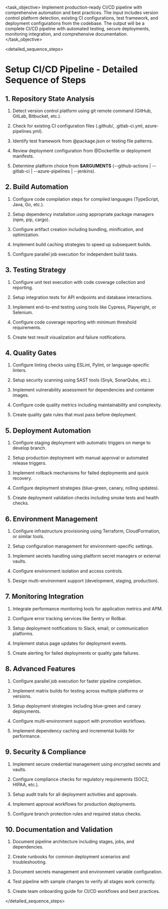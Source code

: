 <task name="Setup CI/CD Pipeline">

<task_objective>
Implement production-ready CI/CD pipeline with comprehensive automation and best practices. The input includes version control platform detection, existing CI configurations, test framework, and deployment configurations from the codebase. The output will be a complete CI/CD pipeline with automated testing, secure deployments, monitoring integration, and comprehensive documentation.
</task_objective>

<detailed_sequence_steps>
# Setup CI/CD Pipeline - Detailed Sequence of Steps

## 1. Repository State Analysis

1. Detect version control platform using git remote command (GitHub, GitLab, Bitbucket, etc.).

2. Check for existing CI configuration files (.github/, .gitlab-ci.yml, azure-pipelines.yml).

3. Identify test framework from @package.json or testing file patterns.

4. Review deployment configuration from @Dockerfile or deployment manifests.

5. Determine platform choice from **$ARGUMENTS** (--github-actions | --gitlab-ci | --azure-pipelines | --jenkins).

## 2. Build Automation

1. Configure code compilation steps for compiled languages (TypeScript, Java, Go, etc.).

2. Setup dependency installation using appropriate package managers (npm, pip, cargo).

3. Configure artifact creation including bundling, minification, and optimization.

4. Implement build caching strategies to speed up subsequent builds.

5. Configure parallel job execution for independent build tasks.

## 3. Testing Strategy

1. Configure unit test execution with code coverage collection and reporting.

2. Setup integration tests for API endpoints and database interactions.

3. Implement end-to-end testing using tools like Cypress, Playwright, or Selenium.

4. Configure code coverage reporting with minimum threshold requirements.

5. Create test result visualization and failure notifications.

## 4. Quality Gates

1. Configure linting checks using ESLint, Pylint, or language-specific linters.

2. Setup security scanning using SAST tools (Snyk, SonarQube, etc.).

3. Implement vulnerability assessment for dependencies and container images.

4. Configure code quality metrics including maintainability and complexity.

5. Create quality gate rules that must pass before deployment.

## 5. Deployment Automation

1. Configure staging deployment with automatic triggers on merge to develop branch.

2. Setup production deployment with manual approval or automated release triggers.

3. Implement rollback mechanisms for failed deployments and quick recovery.

4. Configure deployment strategies (blue-green, canary, rolling updates).

5. Create deployment validation checks including smoke tests and health checks.

## 6. Environment Management

1. Configure infrastructure provisioning using Terraform, CloudFormation, or similar tools.

2. Setup configuration management for environment-specific settings.

3. Implement secrets handling using platform secret managers or external vaults.

4. Configure environment isolation and access controls.

5. Design multi-environment support (development, staging, production).

## 7. Monitoring Integration

1. Integrate performance monitoring tools for application metrics and APM.

2. Configure error tracking services like Sentry or Rollbar.

3. Setup deployment notifications to Slack, email, or communication platforms.

4. Implement status page updates for deployment events.

5. Create alerting for failed deployments or quality gate failures.

## 8. Advanced Features

1. Configure parallel job execution for faster pipeline completion.

2. Implement matrix builds for testing across multiple platforms or versions.

3. Setup deployment strategies including blue-green and canary deployments.

4. Configure multi-environment support with promotion workflows.

5. Implement dependency caching and incremental builds for performance.

## 9. Security & Compliance

1. Implement secure credential management using encrypted secrets and vaults.

2. Configure compliance checks for regulatory requirements (SOC2, HIPAA, etc.).

3. Setup audit trails for all deployment activities and approvals.

4. Implement approval workflows for production deployments.

5. Configure branch protection rules and required status checks.

## 10. Documentation and Validation

1. Document pipeline architecture including stages, jobs, and dependencies.

2. Create runbooks for common deployment scenarios and troubleshooting.

3. Document secrets management and environment variable configuration.

4. Test pipeline with sample changes to verify all stages work correctly.

5. Create team onboarding guide for CI/CD workflows and best practices.

</detailed_sequence_steps>

</task>

